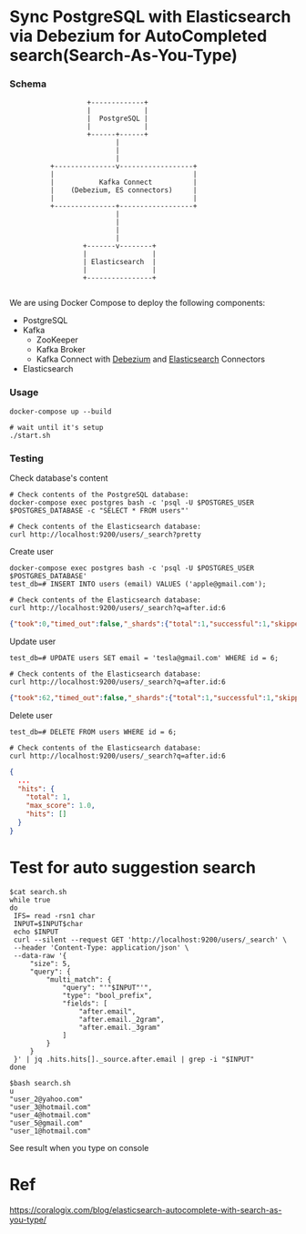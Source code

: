 # Sync PostgreSQL with Elasticsearch via Debezium for AutoCompleted search(Search-As-You-Type)

### Schema

```
                   +-------------+
                   |             |
                   |  PostgreSQL |
                   |             |
                   +------+------+
                          |
                          |
                          |
          +---------------v------------------+
          |                                  |
          |           Kafka Connect          |
          |    (Debezium, ES connectors)     |
          |                                  |
          +---------------+------------------+
                          |
                          |
                          |
                          |
                  +-------v--------+
                  |                |
                  | Elasticsearch  |
                  |                |
                  +----------------+


```
We are using Docker Compose to deploy the following components:

* PostgreSQL
* Kafka
  * ZooKeeper
  * Kafka Broker
  * Kafka Connect with [Debezium](http://debezium.io/) and [Elasticsearch](https://github.com/confluentinc/kafka-connect-elasticsearch) Connectors
* Elasticsearch

### Usage

```shell
docker-compose up --build

# wait until it's setup
./start.sh
```

### Testing

Check database's content

```shell
# Check contents of the PostgreSQL database:
docker-compose exec postgres bash -c 'psql -U $POSTGRES_USER $POSTGRES_DATABASE -c "SELECT * FROM users"'

# Check contents of the Elasticsearch database:
curl http://localhost:9200/users/_search?pretty
```

Create user

```shell
docker-compose exec postgres bash -c 'psql -U $POSTGRES_USER $POSTGRES_DATABASE'
test_db=# INSERT INTO users (email) VALUES ('apple@gmail.com');

# Check contents of the Elasticsearch database:
curl http://localhost:9200/users/_search?q=after.id:6
```

```json
{"took":0,"timed_out":false,"_shards":{"total":1,"successful":1,"skipped":0,"failed":0},"hits":{"total":{"value":1,"relation":"eq"},"max_score":1.0,"hits":[{"_index":"users","_type":"_doc","_id":"6","_score":1.0,"_source":{"before":null,"after":{"id":6,"email":"apple@gmail.com"},"source":{"version":"1.3.1.Final","connector":"postgresql","name":"dbserver1","ts_ms":1652860481070,"snapshot":"false","db":"test_db","schema":"public","table":"users","txId":574,"lsn":24792832,"xmin":null},"op":"c","ts_ms":1652860483816,"transaction":null}}]}}
```

Update user

```shell
test_db=# UPDATE users SET email = 'tesla@gmail.com' WHERE id = 6;

# Check contents of the Elasticsearch database:
curl http://localhost:9200/users/_search?q=after.id:6
```

```json
{"took":62,"timed_out":false,"_shards":{"total":1,"successful":1,"skipped":0,"failed":0},"hits":{"total":{"value":1,"relation":"eq"},"max_score":1.0,"hits":[{"_index":"users","_type":"_doc","_id":"6","_score":1.0,"_source":{"before":null,"after":{"id":6,"email":"tesla@gmail.com"},"source":{"version":"1.3.1.Final","connector":"postgresql","name":"dbserver1","ts_ms":1652860617472,"snapshot":"false","db":"test_db","schema":"public","table":"users","txId":575,"lsn":24793872,"xmin":null},"op":"u","ts_ms":1652860617949,"transaction":null}}]}}
```

Delete user

```shell
test_db=# DELETE FROM users WHERE id = 6;

# Check contents of the Elasticsearch database:
curl http://localhost:9200/users/_search?q=after.id:6
```

```json
{
  ...
  "hits": {
    "total": 1,
    "max_score": 1.0,
    "hits": []
  }
}
```
# Test for auto suggestion search  
```shell
$cat search.sh  
while true
do
 IFS= read -rsn1 char
 INPUT=$INPUT$char
 echo $INPUT
 curl --silent --request GET 'http://localhost:9200/users/_search' \
 --header 'Content-Type: application/json' \
 --data-raw '{
     "size": 5,
     "query": {
         "multi_match": {
             "query": "'"$INPUT"'",
             "type": "bool_prefix",
             "fields": [
                 "after.email",
                 "after.email._2gram",
                 "after.email._3gram"
             ]
         }
     }
 }' | jq .hits.hits[]._source.after.email | grep -i "$INPUT"
done  
```  
```shell  
$bash search.sh 
u
"user_2@yahoo.com"
"user_3@hotmail.com"
"user_4@hotmail.com"
"user_5@gmail.com"
"user_1@hotmail.com"
```  
See result when you type on console  
# Ref  
https://coralogix.com/blog/elasticsearch-autocomplete-with-search-as-you-type/  
